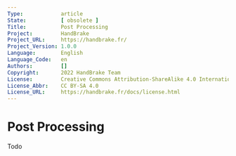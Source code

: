 ```yaml
---
Type:            article
State:           [ obsolete ]
Title:           Post Processing
Project:         HandBrake
Project_URL:     https://handbrake.fr/
Project_Version: 1.0.0
Language:        English
Language_Code:   en
Authors:         []
Copyright:       2022 HandBrake Team
License:         Creative Commons Attribution-ShareAlike 4.0 International
License_Abbr:    CC BY-SA 4.0
License_URL:     https://handbrake.fr/docs/license.html
---
```


Post Processing
=============================

Todo
